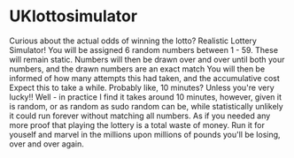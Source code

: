 # UKlottosimulator
Curious about the actual odds of winning the lotto?
Realistic Lottery Simulator!
You will be assigned 6 random numbers between 1 - 59.
These will remain static.
Numbers will then be drawn over and over until both your numbers, and the drawn numbers are an exact match
You will then be informed of how many attempts this had taken, and the accumulative cost
Expect this to take a while. Probably like, 10 minutes? Unless you're very lucky!!
Well - in practice I find it takes around 10 minutes, however, given it is random, or as random as sudo random can be, while statistically unlikely it could run forever without matching all numbers.
As if you needed any more proof that playing the lottery is a total waste of money. Run it for youself and marvel in the millions upon millions of pounds you'll be losing, over and over again.
